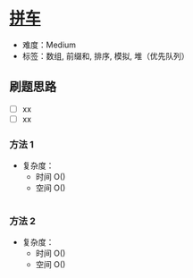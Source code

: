 # [拼车](https://leetcode-cn.com/problems/car-pooling/)

- 难度：Medium
- 标签：数组, 前缀和, 排序, 模拟, 堆（优先队列）

## 刷题思路

- [ ] xx
- [ ] xx

### 方法 1

- 复杂度：
    - 时间 O()
    - 空间 O()

``` js

```

### 方法 2

- 复杂度：
    - 时间 O()
    - 空间 O()

``` js

```
